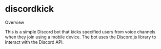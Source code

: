 # discordkick


Overview

This is a simple Discord bot that kicks specified users from voice channels when they join using a mobile device. The bot uses the Discord.js library to interact with the Discord API.
